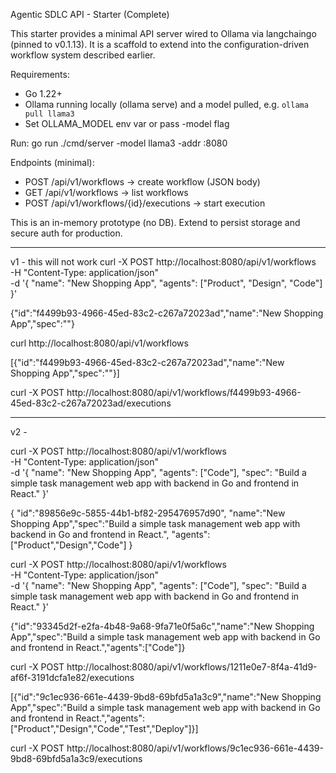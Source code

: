 Agentic SDLC API - Starter (Complete)

This starter provides a minimal API server wired to Ollama via langchaingo (pinned to v0.1.13).
It is a scaffold to extend into the configuration-driven workflow system described earlier.

Requirements:
- Go 1.22+
- Ollama running locally (ollama serve) and a model pulled, e.g. `ollama pull llama3`
- Set OLLAMA_MODEL env var or pass -model flag

Run:
    go run ./cmd/server -model llama3 -addr :8080

Endpoints (minimal):
- POST /api/v1/workflows          -> create workflow (JSON body)
- GET  /api/v1/workflows         -> list workflows
- POST /api/v1/workflows/{id}/executions -> start execution

This is an in-memory prototype (no DB). Extend to persist storage and secure auth for production.

----------------------------------------------------

v1 - this will not work
curl -X POST http://localhost:8080/api/v1/workflows \
  -H "Content-Type: application/json" \
  -d '{
    "name": "New Shopping App",
    "agents": ["Product", "Design", "Code"]
  }'

{"id":"f4499b93-4966-45ed-83c2-c267a72023ad","name":"New Shopping App","spec":""}

curl http://localhost:8080/api/v1/workflows

[{"id":"f4499b93-4966-45ed-83c2-c267a72023ad","name":"New Shopping App","spec":""}]


curl -X POST http://localhost:8080/api/v1/workflows/f4499b93-4966-45ed-83c2-c267a72023ad/executions

---------------------------
v2  -


curl -X POST http://localhost:8080/api/v1/workflows \
  -H "Content-Type: application/json" \
  -d '{
    "name": "New Shopping App",
    "agents": ["Code"],
    "spec": "Build a simple task management web app with backend in Go and frontend in React."
  }'

{
    "id":"89856e9c-5855-44b1-bf82-295476957d90",
    "name":"New Shopping App","spec":"Build a simple task management web app with backend in Go and frontend in React.",
    "agents":["Product","Design","Code"]
}

 curl -X POST http://localhost:8080/api/v1/workflows \
  -H "Content-Type: application/json" \
  -d '{
    "name": "New Shopping App",
    "agents": ["Code"],
    "spec": "Build a simple task management web app with backend in Go and frontend in React."
  }'

{"id":"93345d2f-e2fa-4b48-9a68-9fa71e0f5a6c","name":"New Shopping App","spec":"Build a simple task management web app with backend in Go and frontend in React.","agents":["Code"]}


curl -X POST http://localhost:8080/api/v1/workflows/1211e0e7-8f4a-41d9-af6f-3191dcfa1e82/executions


[{"id":"9c1ec936-661e-4439-9bd8-69bfd5a1a3c9","name":"New Shopping App","spec":"Build a simple task management web app with backend in Go and frontend in React.","agents":["Product","Design","Code","Test","Deploy"]}]


curl -X POST http://localhost:8080/api/v1/workflows/9c1ec936-661e-4439-9bd8-69bfd5a1a3c9/executions